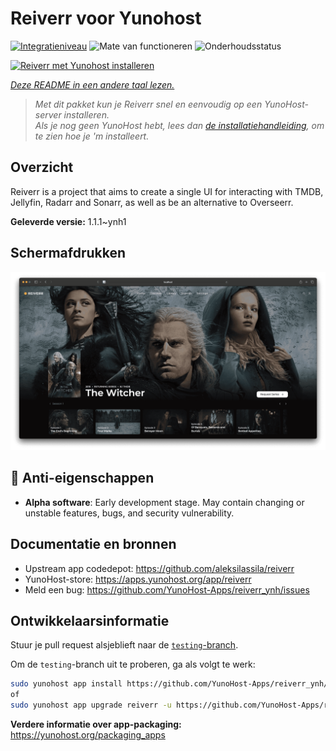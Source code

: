 <!--
NB: Deze README is automatisch gegenereerd door <https://github.com/YunoHost/apps/tree/master/tools/readme_generator>
Hij mag NIET handmatig aangepast worden.
-->

# Reiverr voor Yunohost

[![Integratieniveau](https://apps.yunohost.org/badge/integration/reiverr)](https://ci-apps.yunohost.org/ci/apps/reiverr/)
![Mate van functioneren](https://apps.yunohost.org/badge/state/reiverr)
![Onderhoudsstatus](https://apps.yunohost.org/badge/maintained/reiverr)

[![Reiverr met Yunohost installeren](https://install-app.yunohost.org/install-with-yunohost.svg)](https://install-app.yunohost.org/?app=reiverr)

*[Deze README in een andere taal lezen.](./ALL_README.md)*

> *Met dit pakket kun je Reiverr snel en eenvoudig op een YunoHost-server installeren.*  
> *Als je nog geen YunoHost hebt, lees dan [de installatiehandleiding](https://yunohost.org/install), om te zien hoe je 'm installeert.*

## Overzicht

Reiverr is a project that aims to create a single UI for interacting with TMDB, Jellyfin, Radarr and Sonarr, as well as be an alternative to Overseerr.

**Geleverde versie:** 1.1.1~ynh1

## Schermafdrukken

![Schermafdrukken van Reiverr](./doc/screenshots/screenshot.png)

## :red_circle: Anti-eigenschappen

- **Alpha software**: Early development stage. May contain changing or unstable features, bugs, and security vulnerability.

## Documentatie en bronnen

- Upstream app codedepot: <https://github.com/aleksilassila/reiverr>
- YunoHost-store: <https://apps.yunohost.org/app/reiverr>
- Meld een bug: <https://github.com/YunoHost-Apps/reiverr_ynh/issues>

## Ontwikkelaarsinformatie

Stuur je pull request alsjeblieft naar de [`testing`-branch](https://github.com/YunoHost-Apps/reiverr_ynh/tree/testing).

Om de `testing`-branch uit te proberen, ga als volgt te werk:

```bash
sudo yunohost app install https://github.com/YunoHost-Apps/reiverr_ynh/tree/testing --debug
of
sudo yunohost app upgrade reiverr -u https://github.com/YunoHost-Apps/reiverr_ynh/tree/testing --debug
```

**Verdere informatie over app-packaging:** <https://yunohost.org/packaging_apps>

